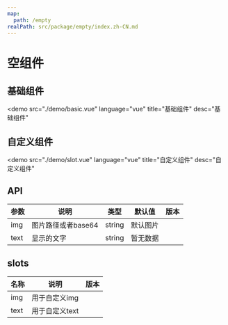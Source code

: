 ```yaml
---
map:
  path: /empty
realPath: src/package/empty/index.zh-CN.md
---
```


# 空组件

## 基础组件

<demo src="./demo/basic.vue"
  language="vue"
  title="基础组件"
  desc="基础组件"
  >
</demo>

## 自定义组件

<demo src="./demo/slot.vue"
  language="vue"
  title="自定义组件"
  desc="自定义组件"
  >
</demo>

## API

| 参数 | 说明 | 类型 | 默认值 | 版本 |
| --- | --- | --- | --- | --- |
| img | 图片路径或者base64 | string | 默认图片 |  |
| text | 显示的文字 | string | 暂无数据 |  |

## slots

| 名称              | 说明             |  版本  |
| ----------------- | ---------------- | -- |
| img        | 用于自定义img |  |
| text           | 用于自定义text |  |

